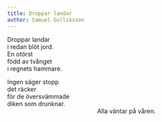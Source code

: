 ```yaml
---
title: Droppar landar
author: Samuel Gulliksson
---
```


Droppar landar \
i redan blöt jord. \
En otörst \
född av tvånget \
i regnets hammare.

Ingen säger stopp \
det räcker \
för de översvämmade \
diken som drunknar. \
                                                     Alla väntar på våren.
